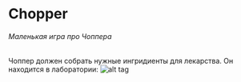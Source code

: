 # Chopper
###### Маленькая игра про Чоппера
Чоппер должен собрать нужные ингридиенты для лекарства. Он находится в лаборатории:
![alt tag](https://github.com/sarage/chopper/blob/master/readme/laboratory_sketch.jpg)

